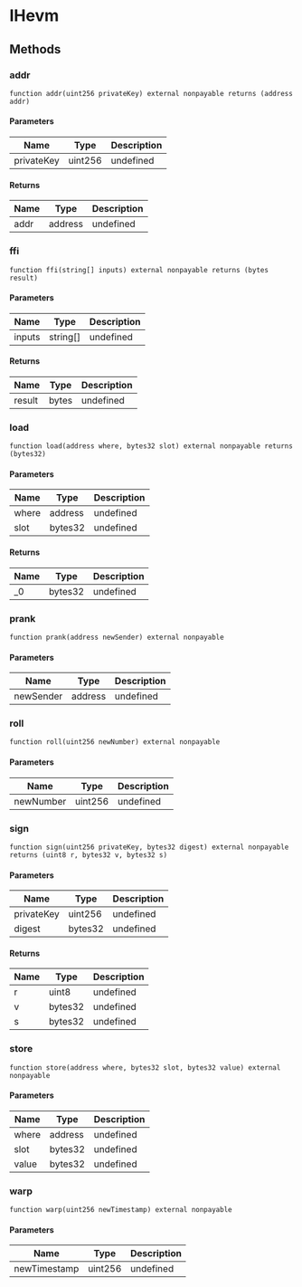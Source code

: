 # IHevm









## Methods

### addr

```solidity
function addr(uint256 privateKey) external nonpayable returns (address addr)
```





#### Parameters

| Name | Type | Description |
|---|---|---|
| privateKey | uint256 | undefined |

#### Returns

| Name | Type | Description |
|---|---|---|
| addr | address | undefined |

### ffi

```solidity
function ffi(string[] inputs) external nonpayable returns (bytes result)
```





#### Parameters

| Name | Type | Description |
|---|---|---|
| inputs | string[] | undefined |

#### Returns

| Name | Type | Description |
|---|---|---|
| result | bytes | undefined |

### load

```solidity
function load(address where, bytes32 slot) external nonpayable returns (bytes32)
```





#### Parameters

| Name | Type | Description |
|---|---|---|
| where | address | undefined |
| slot | bytes32 | undefined |

#### Returns

| Name | Type | Description |
|---|---|---|
| _0 | bytes32 | undefined |

### prank

```solidity
function prank(address newSender) external nonpayable
```





#### Parameters

| Name | Type | Description |
|---|---|---|
| newSender | address | undefined |

### roll

```solidity
function roll(uint256 newNumber) external nonpayable
```





#### Parameters

| Name | Type | Description |
|---|---|---|
| newNumber | uint256 | undefined |

### sign

```solidity
function sign(uint256 privateKey, bytes32 digest) external nonpayable returns (uint8 r, bytes32 v, bytes32 s)
```





#### Parameters

| Name | Type | Description |
|---|---|---|
| privateKey | uint256 | undefined |
| digest | bytes32 | undefined |

#### Returns

| Name | Type | Description |
|---|---|---|
| r | uint8 | undefined |
| v | bytes32 | undefined |
| s | bytes32 | undefined |

### store

```solidity
function store(address where, bytes32 slot, bytes32 value) external nonpayable
```





#### Parameters

| Name | Type | Description |
|---|---|---|
| where | address | undefined |
| slot | bytes32 | undefined |
| value | bytes32 | undefined |

### warp

```solidity
function warp(uint256 newTimestamp) external nonpayable
```





#### Parameters

| Name | Type | Description |
|---|---|---|
| newTimestamp | uint256 | undefined |




